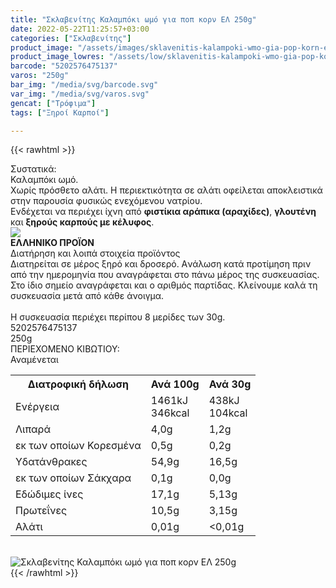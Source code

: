 ```yaml
---
title: "Σκλαβενίτης Καλαμπόκι ωμό για ποπ κορν ΕΛ 250g"
date: 2022-05-22T11:25:57+03:00
categories: ["Σκλαβενίτης"]
product_image: "/assets/images/sklavenitis-kalampoki-wmo-gia-pop-korn-el-250g.jpg"
product_image_lowres: "/assets/low/sklavenitis-kalampoki-wmo-gia-pop-korn-el-250g.jpg"
barcode: "5202576475137"
varos: "250g"
bar_img: "/media/svg/barcode.svg"
var_img: "/media/svg/varos.svg"
gencat: ["Τρόφιμα"]
tags: ["Ξηροί Καρποί"]

---
```

{{< rawhtml >}}

<div class="sload517"><div class="product"><div id="sistatika">Συστατικά:</div><div class="alltext">Καλαμπόκι ωμό.<br>Χωρίς πρόσθετο αλάτι. Η περιεκτικότητα σε αλάτι οφείλεται αποκλειστικά στην παρουσία φυσικώς ενεχόμενου νατρίου.<br>Ενδέχεται να περιέχει ίχνη από <b>φιστίκια αράπικα (αραχίδες)</b>, <b>γλουτένη</b> και <b>ξηρούς καρπούς με κέλυφος</b>.</div><div id="flag"><div id="flagimage"><img src="/media/icons/gr.svg"></div><span id="flagtext"><b>ΕΛΛΗΝΙΚΟ ΠΡΟΪΟΝ</b></span></div><div id="loipa">Διατήρηση και λοιπά στοιχεία προϊόντος</div><div class="alltext">Διατηρείται σε μέρος ξηρό και δροσερό. Aνάλωση κατά προτίμηση πριν από την ημερομηνία που αναγράφεται στο πάνω μέρος της συσκευασίας. Στο ίδιο σημείο αναγράφεται και ο αριθμός παρτίδας. Κλείνουμε καλά τη συσκευασία μετά από κάθε άνοιγμα.<br><br>Η συσκευασία περιέχει περίπου 8 μερίδες των 30g.</div><div id="barcode"><div id="barimage1"></div><span id="bartext">5202576475137</span></div><div id="varos"><div id="varosimage1"></div><span id="varostext">250g</span></div><div id="kivotio">ΠΕΡΙΕΧΟΜΕΝΟ ΚΙΒΩΤΙΟΥ:<br>Αναμένεται</div><div class="tabout"><table id="diatable"><tbody><tr><th>Διατροφική δήλωση</th><th>Ανά 100g</th><th>Ανά 30g</th></tr><tr><td class="texr2">Ενέργεια</td><td class="texr">1461kJ<br>346kcal</td><td class="texr">438kJ<br>104kcal</td></tr><tr><td class="texr2">Λιπαρά</td><td class="texr">4,0g</td><td class="texr">1,2g</td></tr><tr><td class="gray">εκ των οποίων Κορεσµένα</td><td class="gray2">0,5g</td><td class="gray2">0,2g</td></tr><tr><td class="texr2">Yδατάνθρακες</td><td class="texr">54,9g</td><td class="texr">16,5g</td></tr><tr><td class="gray">εκ των οποίων Σάκχαρα</td><td class="gray2">0,1g</td><td class="gray2">0,0g</td></tr><tr><td class="texr2">Eδώδιμες ίνες</td><td class="texr">17,1g</td><td class="texr">5,13g</td></tr><tr><td class="texr2">Πρωτεΐνες</td><td class="texr">10,5g</td><td class="texr">3,15g</td></tr><tr><td class="texr2">Αλάτι</td><td class="texr">0,01g</td><td class="texr">&lt;0,01g</td></tr></tbody></table></div><br><div class="pimg"><img alt="Σκλαβενίτης Καλαμπόκι ωμό για ποπ κορν ΕΛ 250g" title="Σκλαβενίτης Καλαμπόκι ωμό για ποπ κορν ΕΛ 250g" src="/assets/images/sklavenitis-kalampoki-wmo-gia-pop-korn-el-250g.jpg"></div></div></div>
{{< /rawhtml >}}


